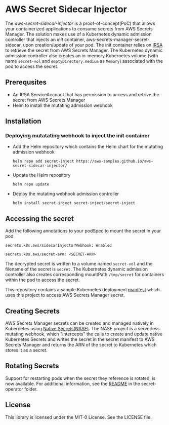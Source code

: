 # AWS Secret Sidecar Injector

The _aws-secret-sidecar-injector_ is a proof-of-concept(PoC) that allows your containerized applications to consume secrets from AWS Secrets Manager. The solution makes use of a Kubernetes dynamic admission controller that injects an _init_ container, aws-secrets-manager-secret-sidecar, upon creation/update of your pod. The init container relies on [IRSA](https://docs.aws.amazon.com/eks/latest/userguide/iam-roles-for-service-accounts.html) to retrieve the secret from AWS Secrets Manager. The Kubernetes dynamic admission controller also creates an in-memory Kubernetes volume (with name `secret-vol` and `emptyDirectory.medium` as `Memory`) associated with the pod to access the secret.

## Prerequsites 
- An IRSA ServiceAccount that has permission to access and retrive the secret from AWS Secrets Manager
- Helm to install the mutating admission webhook

## Installation

### Deploying mutatating webhook to inject the init container 

- Add the Helm repository which contains the Helm chart for the mutating admission webhook 

  ```helm repo add secret-inject https://aws-samples.github.io/aws-secret-sidecar-injector/```

- Update the Helm repository 

  ```helm repo update```

- Deploy the mutating webhook admission controller

  ```helm install secret-inject secret-inject/secret-inject```

## Accessing the secret

Add the following annotations to your podSpec to mount the secret in your pod 

  ```secrets.k8s.aws/sidecarInjectorWebhook: enabled```

  ```secrets.k8s.aws/secret-arn: <SECRET-ARN>```
  
The decrypted secret is written to a volume named `secret-vol` and the filename of the secret is `secret`. The Kubernetes dynamic admission controller also creates corresponding mountPath `/tmp/secret` for containers within the pod to access the secret. 

This repository contains a sample Kubernetes deployment [manifest](https://github.com/aws-samples/aws-secret-sidecar-injector/blob/master/kubernetes-manifests/webserver.yaml) which uses this project to access AWS Secrets Manager secret.  

## Creating Secrets

AWS Secrets Manager secrets can be created and managed natively in Kubernetes using [Native Secrets(NASE)](https://github.com/mhausenblas/nase). The NASE project is a serverless mutating webhook, which "intercepts" the calls to create and update native Kubernetes Secrets and writes the secret in the secret manifest to AWS Secrets Manager and returns the ARN of the secret to Kubernetes which stores it as a secret.

## Rotating Secrets

Support for restarting pods when the secret they reference is rotated, is now available.  For additional information, see the [README](https://github.com/aws-samples/aws-secret-sidecar-injector/blob/master/secret-operator/README.md) in the secret-operator folder. 

## License

This library is licensed under the MIT-0 License. See the LICENSE file.

